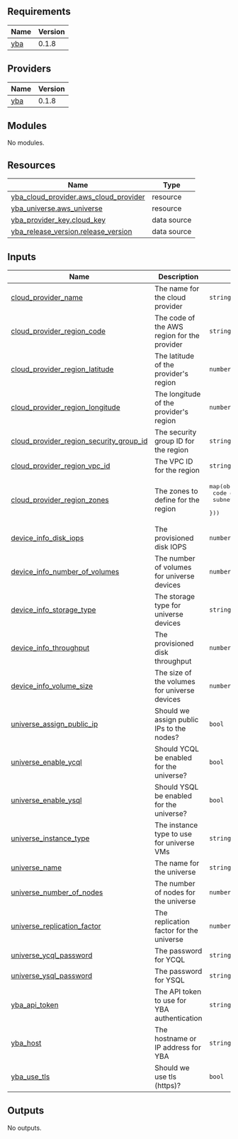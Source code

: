 <!-- BEGIN_TF_DOCS -->
## Requirements

| Name | Version |
|------|---------|
| <a name="requirement_yba"></a> [yba](#requirement\_yba) | 0.1.8 |

## Providers

| Name | Version |
|------|---------|
| <a name="provider_yba"></a> [yba](#provider\_yba) | 0.1.8 |

## Modules

No modules.

## Resources

| Name | Type |
|------|------|
| [yba_cloud_provider.aws_cloud_provider](https://registry.terraform.io/providers/yugabyte/yba/0.1.8/docs/resources/cloud_provider) | resource |
| [yba_universe.aws_universe](https://registry.terraform.io/providers/yugabyte/yba/0.1.8/docs/resources/universe) | resource |
| [yba_provider_key.cloud_key](https://registry.terraform.io/providers/yugabyte/yba/0.1.8/docs/data-sources/provider_key) | data source |
| [yba_release_version.release_version](https://registry.terraform.io/providers/yugabyte/yba/0.1.8/docs/data-sources/release_version) | data source |

## Inputs

| Name | Description | Type | Default | Required |
|------|-------------|------|---------|:--------:|
| <a name="input_cloud_provider_name"></a> [cloud\_provider\_name](#input\_cloud\_provider\_name) | The name for the cloud provider | `string` | n/a | yes |
| <a name="input_cloud_provider_region_code"></a> [cloud\_provider\_region\_code](#input\_cloud\_provider\_region\_code) | The code of the AWS region for the provider | `string` | n/a | yes |
| <a name="input_cloud_provider_region_latitude"></a> [cloud\_provider\_region\_latitude](#input\_cloud\_provider\_region\_latitude) | The latitude of the provider's region | `number` | n/a | yes |
| <a name="input_cloud_provider_region_longitude"></a> [cloud\_provider\_region\_longitude](#input\_cloud\_provider\_region\_longitude) | The longitude of the provider's region | `number` | n/a | yes |
| <a name="input_cloud_provider_region_security_group_id"></a> [cloud\_provider\_region\_security\_group\_id](#input\_cloud\_provider\_region\_security\_group\_id) | The security group ID for the region | `string` | n/a | yes |
| <a name="input_cloud_provider_region_vpc_id"></a> [cloud\_provider\_region\_vpc\_id](#input\_cloud\_provider\_region\_vpc\_id) | The VPC ID for the region | `string` | n/a | yes |
| <a name="input_cloud_provider_region_zones"></a> [cloud\_provider\_region\_zones](#input\_cloud\_provider\_region\_zones) | The zones to define for the region | <pre>map(object({<br>    code      = string<br>    subnet_id = string<br>  }))</pre> | n/a | yes |
| <a name="input_device_info_disk_iops"></a> [device\_info\_disk\_iops](#input\_device\_info\_disk\_iops) | The provisioned disk IOPS | `number` | `3000` | no |
| <a name="input_device_info_number_of_volumes"></a> [device\_info\_number\_of\_volumes](#input\_device\_info\_number\_of\_volumes) | The number of volumes for universe devices | `number` | `1` | no |
| <a name="input_device_info_storage_type"></a> [device\_info\_storage\_type](#input\_device\_info\_storage\_type) | The storage type for universe devices | `string` | n/a | yes |
| <a name="input_device_info_throughput"></a> [device\_info\_throughput](#input\_device\_info\_throughput) | The provisioned disk throughput | `number` | `125` | no |
| <a name="input_device_info_volume_size"></a> [device\_info\_volume\_size](#input\_device\_info\_volume\_size) | The size of the volumes for universe devices | `number` | n/a | yes |
| <a name="input_universe_assign_public_ip"></a> [universe\_assign\_public\_ip](#input\_universe\_assign\_public\_ip) | Should we assign public IPs to the nodes? | `bool` | `false` | no |
| <a name="input_universe_enable_ycql"></a> [universe\_enable\_ycql](#input\_universe\_enable\_ycql) | Should YCQL be enabled for the universe? | `bool` | `true` | no |
| <a name="input_universe_enable_ysql"></a> [universe\_enable\_ysql](#input\_universe\_enable\_ysql) | Should YSQL be enabled for the universe? | `bool` | `true` | no |
| <a name="input_universe_instance_type"></a> [universe\_instance\_type](#input\_universe\_instance\_type) | The instance type to use for universe VMs | `string` | n/a | yes |
| <a name="input_universe_name"></a> [universe\_name](#input\_universe\_name) | The name for the universe | `string` | n/a | yes |
| <a name="input_universe_number_of_nodes"></a> [universe\_number\_of\_nodes](#input\_universe\_number\_of\_nodes) | The number of nodes for the universe | `number` | `3` | no |
| <a name="input_universe_replication_factor"></a> [universe\_replication\_factor](#input\_universe\_replication\_factor) | The replication factor for the universe | `number` | `3` | no |
| <a name="input_universe_ycql_password"></a> [universe\_ycql\_password](#input\_universe\_ycql\_password) | The password for YCQL | `string` | n/a | yes |
| <a name="input_universe_ysql_password"></a> [universe\_ysql\_password](#input\_universe\_ysql\_password) | The password for YSQL | `string` | n/a | yes |
| <a name="input_yba_api_token"></a> [yba\_api\_token](#input\_yba\_api\_token) | The API token to use for YBA authentication | `string` | n/a | yes |
| <a name="input_yba_host"></a> [yba\_host](#input\_yba\_host) | The hostname or IP address for YBA | `string` | n/a | yes |
| <a name="input_yba_use_tls"></a> [yba\_use\_tls](#input\_yba\_use\_tls) | Should we use tls (https)? | `bool` | `true` | no |

## Outputs

No outputs.
<!-- END_TF_DOCS -->